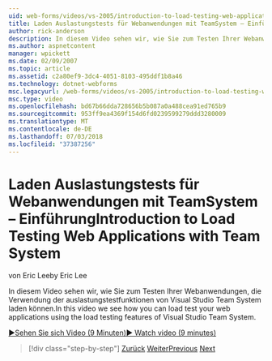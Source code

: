 ```yaml
---
uid: web-forms/videos/vs-2005/introduction-to-load-testing-web-applications-with-team-system
title: Laden Auslastungstests für Webanwendungen mit TeamSystem – Einführung | Microsoft-Dokumentation
author: rick-anderson
description: In diesem Video sehen wir, wie Sie zum Testen Ihrer Webanwendungen, die Verwendung der auslastungstestfunktionen von Visual Studio Team System laden können.
ms.author: aspnetcontent
manager: wpickett
ms.date: 02/09/2007
ms.topic: article
ms.assetid: c2a80ef9-3dc4-4051-8103-495ddf1b8a46
ms.technology: dotnet-webforms
msc.legacyurl: /web-forms/videos/vs-2005/introduction-to-load-testing-web-applications-with-team-system
msc.type: video
ms.openlocfilehash: bd67b66dda728656b5b087a0a488cea91ed765b9
ms.sourcegitcommit: 953ff9ea4369f154d6fd0239599279ddd3280009
ms.translationtype: MT
ms.contentlocale: de-DE
ms.lasthandoff: 07/03/2018
ms.locfileid: "37387256"
---
```

<a name="introduction-to-load-testing-web-applications-with-team-system"></a><span data-ttu-id="1d2a8-103">Laden Auslastungstests für Webanwendungen mit TeamSystem – Einführung</span><span class="sxs-lookup"><span data-stu-id="1d2a8-103">Introduction to Load Testing Web Applications with Team System</span></span>
====================
<span data-ttu-id="1d2a8-104">von Eric Lee</span><span class="sxs-lookup"><span data-stu-id="1d2a8-104">by Eric Lee</span></span>

<span data-ttu-id="1d2a8-105">In diesem Video sehen wir, wie Sie zum Testen Ihrer Webanwendungen, die Verwendung der auslastungstestfunktionen von Visual Studio Team System laden können.</span><span class="sxs-lookup"><span data-stu-id="1d2a8-105">In this video we see how you can load test your web applications using the load testing features of Visual Studio Team System.</span></span>

[<span data-ttu-id="1d2a8-106">&#9654;Sehen Sie sich Video (9 Minuten)</span><span class="sxs-lookup"><span data-stu-id="1d2a8-106">&#9654; Watch video (9 minutes)</span></span>](https://channel9.msdn.com/Blogs/ASP-NET-Site-Videos/introduction-to-load-testing-web-applications-with-team-system)

> [!div class="step-by-step"]
> <span data-ttu-id="1d2a8-107">[Zurück](introduction-to-testing-web-applications-with-team-system.md)
> [Weiter](introduction-to-manual-testing-with-team-system.md)</span><span class="sxs-lookup"><span data-stu-id="1d2a8-107">[Previous](introduction-to-testing-web-applications-with-team-system.md)
[Next](introduction-to-manual-testing-with-team-system.md)</span></span>
